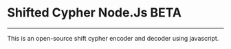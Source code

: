 # Shifted Cypher Node.Js BETA

<hr>

This is an open-source shift cypher encoder and decoder using javascript.
